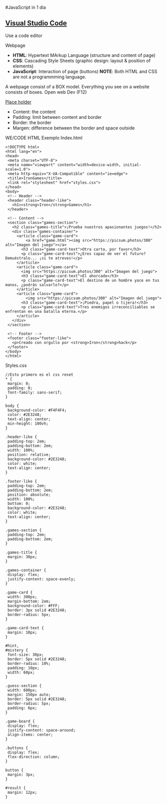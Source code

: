 #JavaScript in 1 dia

## [Visual Studio Code](https://code.visualstudio.com/)
Use a code editor

Webpage
- __HTML__: Hypertext MArkup Language (structure and content of page)
- __CSS__: Cascading Style Sheets (graphic design: layout & position of elements)
- __JavaScript__: Interaction of page (buttons)
__NOTE__: Both HTML and CSS are not a programmming language.

A webpage consist of a BOX model. 
Everything you see on a website consists of boxes.
Open web Dev (F12)

[Place holder](https://placeimg.com/)

- Content: the content
- Padding: limit between content and border
- Border: the border
- Margen: difference between the border and space outside

WE/CODE
HTML Exemplo
Index.html
```
<!DOCTYPE html>
<html lang="en">
<head>
 <meta charset="UTF-8">
 <meta name="viewport" content="width=device-width, initial-scale=1.0">
 <meta http-equiv="X-UA-Compatible" content="ie=edge">
 <title>IronGames</title>
 <link rel="stylesheet" href="styles.css">
</head>
<body>
 <!-- Header -->
 <header class="header-like">
   <h1><strong>Iron</strong>Games</h1>
 </header>

 <!-- Content -->
 <section class="games-section">
   <h2 class="games-title">¡Prueba nuestros apasionantes juegos!</h2>
   <div class="games-container">
     <article class="game-card">
         <a href="game.html"><img src="https://picsum.photos/300" alt="Imagen del juego"></a>
       <h3 class="game-card-text">Otra carta, por favor</h3>
       <p class="game-card-text">¿Eres capaz de ver el futuro? Demuéstralo... ¡si te atreves!</p>
     </article>
     <article class="game-card">
       <img src="https://picsum.photos/300" alt="Imagen del juego">
       <h3 class="game-card-text">El ahorcado</h3>
       <p class="game-card-text">El destino de un hombre yace en tus manos, ¿podrás salvarlo?</p>
     </article>
     <article class="game-card">
         <img src="https://picsum.photos/300" alt="Imagen del juego">
       <h3 class="game-card-text">¡Piedra, papel o tijera!</h3>
       <p class="game-card-text">Tres enemigos irreconciliables se enfrentan en una batalla eterna.</p>
     </article>
   </div>
 </section>

 <!-- Footer -->
 <footer class="footer-like">
   <p>Creado con orgullo por <strong>Iron</strong>hack</p>
 </footer>
</body>
</html>
```

Styles.css
```
//Esto primero es el css reset
* {
 margin: 0;
 padding: 0;
 font-family: sans-serif;
}

body {
 background-color: #F4F4F4;
 color: #2E3248;
 text-align: center;
 min-height: 100vh;
}

.header-like {
 padding-top: 2em;
 padding-bottom: 2em;
 width: 100%;
 position: relative;
 background-color: #2E3248;
 color: white;
 text-align: center;
}

.footer-like {
 padding-top: 2em;
 padding-bottom: 2em;
 position: absolute;
 width: 100%;
 bottom: 0;
 background-color: #2E3248;
 color: white;
 text-align: center;
}

.games-section {
 padding-top: 2em;
 padding-bottom: 2em;
}

.games-title {
 margin: 30px;
}

.games-container {
 display: flex;
 justify-content: space-evenly;
}

.game-card {
 width: 300px;
 margin-bottom: 2em;
 background-color: #FFF;
 border: 3px solid #2E3248;
 border-radius: 5px;
}

.game-card-text {
 margin: 10px;
}

#hint,
#mistery {
 font-size: 30px;
 border: 5px solid #2E3248;
 border-radius: 10%;
 padding: 10px;
 width: 60px;
}

.guess-section {
 width: 600px;
 margin: 150px auto;
 border: 5px solid #2E3248;
 border-radius: 5px;
 padding: 6px;
}

.game-board {
 display: flex;
 justify-content: space-around;
 align-items: center;
}

.buttons {
 display: flex;
 flex-direction: column;
}

button {
 margin: 3px;
}

#result {
 margin: 12px;
}
```
